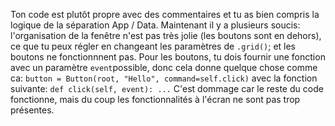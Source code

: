 Ton code est plutôt propre avec des commentaires et tu as bien compris la logique de la séparation App / Data.
Maintenant il y a plusieurs soucis: l'organisation de la fenêtre n'est pas très jolie (les boutons sont en dehors), ce que tu peux régler en changeant les paramètres de `.grid()`; et les boutons ne fonctionnnent pas. Pour les boutons, tu dois fournir une fonction avec un paramètre `event`possible, donc cela donne quelque chose comme ca:
`button = Button(root, "Hello", command=self.click)`
avec la fonction suivante:
`def click(self, event): ...`
C'est dommage car le reste du code fonctionne, mais du coup les fonctionnalités à l'écran ne sont pas trop présentes.
